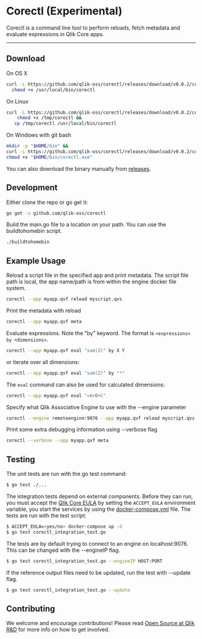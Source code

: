 # Corectl (Experimental)
Corectl is a command line tool to perform reloads, fetch metadata and evaluate expressions in Qlik Core apps.


---

## Download

On OS X

```bash
curl -L https://github.com/qlik-oss/corectl/releases/download/v0.0.2/corectl-Darwin-x86_64 >/usr/local/bin/corectl &&
  chmod +x /usr/local/bin/corectl
```

On Linux

```bash
curl -L https://github.com/qlik-oss/corectl/releases/download/v0.0.2/corectl-Linux-x86_64 >/tmp/corectl &&
    chmod +x /tmp/corectl &&
   cp /tmp/corectl /usr/local/bin/corectl
```

On Windows with git bash

```bash
mkdir -p "$HOME/bin" &&
curl -L https://github.com/qlik-oss/corectl/releases/download/v0.0.2/corectl-Windows-x86_64.exe > "$HOME/bin/corectl.exe" &&
chmod +x "$HOME/bin/corectl.exe"
```

You can also download the binary manually from [releases](https://github.com/qlik-oss/corectl/releases).

## Development

Either clone the repo or go get it:
```bash
go get -u github.com/qlik-oss/corectl
```

Build the main.go file to a location on your path. You can use the buildtohomebin script.
```bash
./buildtohomebin
```

## Example Usage
Reload a script file in the specified app and print metadata. The script file path is local, the app name/path is from within the engine docker file system.
```bash
corectl --app myapp.qvf reload myscript.qvs
```

Print the metadata with reload
```bash
corectl --app myapp.qvf meta
```

Evaluate expressions. Note the "by" keyword. The format is `<expressions> by <dimensions>`.

```bash
corectl --app myapp.qvf eval "sum(Z)" by X Y
```

or iterate over all dimensions:

```bash
corectl --app myapp.qvf eval "sum(Z)" by "*"
```

The `eval` command can also be used for calculated dimensions:

```bash
corectl --app myapp.qvf eval "=A+B+C"
```

Specify what Qlik Associative Engine to use with the --engine parameter
```bash
corectl --engine remoteengine:9076 --app myapp.qvf reload myscript.qvs
```

Print some extra debugging information using --verbose flag
```bash
corectl --verbose --app myapp.qvf meta
```

## Testing

The unit tests are run with the go test command:

```sh
$ go test ./...
```

The integration tests depend on external components. Before they can run, you must accept the [Qlik Core EULA](https://core.qlik.com/eula/) 
by setting the `ACCEPT_EULA` environment variable, you start the services by using the [docker-compose.yml](./docker-compose.yml) file.
The tests are run with the test script:


```sh
$ ACCEPT_EULA=<yes/no> docker-compose up -d
$ go test corectl_integration_test.go
```

The tests are by default trying to connect to an engine on localhost:9076. This can be changed with the --engineIP flag.

```sh
$ go test corectl_integration_test.go --engineIP HOST:PORT
```

If the reference output files need to be updated, run the test with --update flag.

```sh
$ go test corectl_integration_test.go --update
```

## Contributing
We welcome and encourage contributions! Please read [Open Source at Qlik R&D](https://github.com/qlik-oss/open-source)
for more info on how to get involved.
